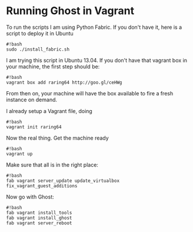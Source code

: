 # Running Ghost in Vagrant

To run the scripts I am using Python Fabric. If you don't have it, here is a script to deploy it in Ubuntu
```
#!bash
sudo ./install_fabric.sh
```
I am trying this script in Ubuntu 13.04. If you don't have that vagrant box in your machine, the first step should be:
```
#!bash
vagrant box add raring64 http://goo.gl/ceHWg
```
From then on, your machine will have the box available to fire a fresh instance on demand.

I already setup a Vagrant file, doing
```
#!bash
vagrant init raring64
```
Now the real thing. Get the machine ready
```
#!bash
vagrant up
```
Make sure that all is in the right place:
```
#!bash
fab vagrant server_update update_virtualbox fix_vagrant_guest_additions
```
Now go with Ghost:
```
#!bash
fab vagrant install_tools
fab vagrant install_ghost
fab vagrant server_reboot
```
